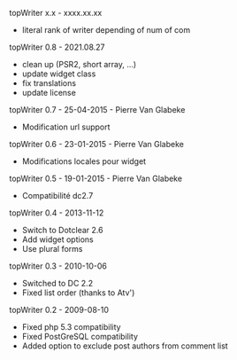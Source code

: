 topWriter x.x - xxxx.xx.xx
 * literal rank of writer depending of num of com

topWriter 0.8 - 2021.08.27
- clean up (PSR2, short array, ...)
- update widget class
- fix translations
- update license

topWriter 0.7 - 25-04-2015 - Pierre Van Glabeke
- Modification url support

topWriter 0.6 - 23-01-2015 - Pierre Van Glabeke
- Modifications locales pour widget

topWriter 0.5 - 19-01-2015 - Pierre Van Glabeke
- Compatibilité dc2.7

topWriter 0.4 - 2013-11-12
- Switch to Dotclear 2.6
- Add widget options
- Use plural forms

topWriter 0.3 - 2010-10-06
- Switched to DC 2.2
- Fixed list order (thanks to Atv')

topWriter 0.2 - 2009-08-10
- Fixed php 5.3 compatibility
- Fixed PostGreSQL compatibility
- Added option to exclude post authors from comment list